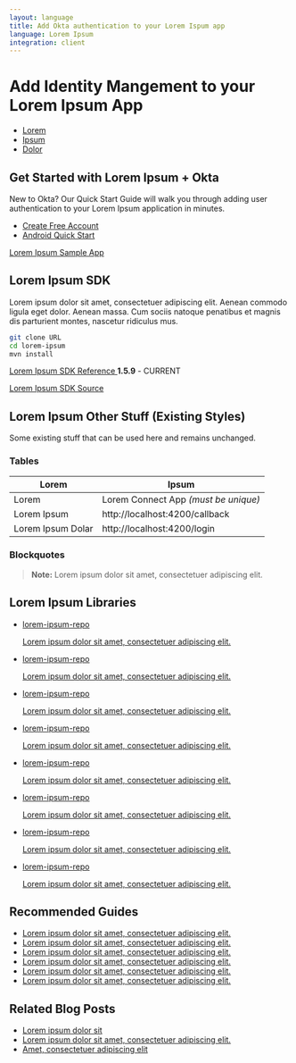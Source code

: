```yaml
---
layout: language
title: Add Okta authentication to your Lorem Ispum app
language: Lorem Ipsum
integration: client
---
```


# <i class='icon-48 docsPage code-java'></i> Add Identity Mangement to your Lorem Ipsum App

<ul class='language-tabs'>
    <li>
        <a href='#'>
            <i class='icon code-java-32'></i><span>Lorem</span>
        </a>
    </li>
    <li class="active">
        <a href='#'>
            <i class='icon code-php-32'></i><span>Ipsum</span>
        </a>
    </li>
    <li class="active">
        <a href='#'>
            <i class='icon code-android-32'></i><span>Dolor</span>
        </a>
    </li>
</ul>

## Get Started with Lorem Ipsum + Okta

New to Okta? Our Quick Start Guide will walk you through adding user authentication to your Lorem Ipsum application in minutes.

<ul class='language-ctas'>
  <li>
    <a href='/signup/' class='Button--red' data-proofer-ignore>
      <span>Create Free Account</span>
    </a>
  </li>
  <li>
    <a href='/quickstart/#/android/java/generic' class='Button--blue' data-proofer-ignore>
      <span>Android Quick Start</span>
    </a>
  </li>
</ul>

<a href='#'>
  <span class='fa fa-github'></span> <span>Lorem Ipsum Sample App</span>
</a>

## Lorem Ipsum SDK

Lorem ipsum dolor sit amet, consectetuer adipiscing elit. Aenean commodo ligula eget dolor. Aenean massa. Cum sociis natoque penatibus et magnis dis parturient montes, nascetur ridiculus mus.


```bash
git clone URL
cd lorem-ipsum
mvn install
```

<p class="language-reference">
  <a href='#' class="language-reference">
    <span class='icon expression-16'></span> 
    <span>Lorem Ipsum SDK Reference</span>
  </a>
  <span><b>1.5.9</b> - CURRENT</span>
</p>

<a href='#'>
  <span class='fa fa-github'></span> <span>Lorem Ipsum SDK Source</span>
</a>

## Lorem Ipsum Other Stuff (Existing Styles)

Some existing stuff that can be used here and remains unchanged.

### Tables

| Lorem               | Ipsum                                               |
| ------------------- | --------------------------------------------------- |
| Lorem               | Lorem Connect App *(must be unique)*                |
| Lorem Ipsum         | http://localhost:4200/callback                      |
| Lorem Ipsum Dolar   | http://localhost:4200/login                         |

### Blockquotes

> **Note:** Lorem ipsum dolor sit amet, consectetuer adipiscing elit.

## Lorem Ipsum Libraries

<ul class="language-libraries">
    <li>
        <a href="#">
            <span class='fa fa-github'></span> <span>lorem-ipsum-repo</span>
            <p>Lorem ipsum dolor sit amet, consectetuer adipiscing elit.</p>
        </a>
    </li>
    <li>
        <a href="#">
            <span class='fa fa-github'></span> <span>lorem-ipsum-repo</span>
            <p>Lorem ipsum dolor sit amet, consectetuer adipiscing elit.</p>
        </a>
    </li>
    <li>
        <a href="#">
            <span class='fa fa-github'></span> <span>lorem-ipsum-repo</span>
            <p>Lorem ipsum dolor sit amet, consectetuer adipiscing elit.</p>
        </a>
    </li>
    <li>
        <a href="#">
            <span class='fa fa-github'></span> <span>lorem-ipsum-repo</span>
            <p>Lorem ipsum dolor sit amet, consectetuer adipiscing elit.</p>
        </a>
    </li>
    <li>
        <a href="#">
            <span class='fa fa-github'></span> <span>lorem-ipsum-repo</span>
            <p>Lorem ipsum dolor sit amet, consectetuer adipiscing elit.</p>
        </a>
    </li>
    <li>
        <a href="#">
            <span class='fa fa-github'></span> <span>lorem-ipsum-repo</span>
            <p>Lorem ipsum dolor sit amet, consectetuer adipiscing elit.</p>
        </a>
    </li>
    <li>
        <a href="#">
            <span class='fa fa-github'></span> <span>lorem-ipsum-repo</span>
            <p>Lorem ipsum dolor sit amet, consectetuer adipiscing elit.</p>
        </a>
    </li>
    <li>
        <a href="#">
            <span class='fa fa-github'></span> <span>lorem-ipsum-repo</span>
            <p>Lorem ipsum dolor sit amet, consectetuer adipiscing elit.</p>
        </a>
    </li>
</ul>

## Recommended Guides

<ul class="language-list">
    <li>
        <a href="#">Lorem ipsum dolor sit amet, consectetuer adipiscing elit.</a>
    </li>
    <li>
        <a href="#">Lorem ipsum dolor sit amet, consectetuer adipiscing elit.</a>
    </li>
    <li>
        <a href="#">Lorem ipsum dolor sit amet, consectetuer adipiscing elit.</a>
    </li>
    <li>
        <a href="#">Lorem ipsum dolor sit amet, consectetuer adipiscing elit.</a>
    </li>
    <li>
        <a href="#">Lorem ipsum dolor sit amet, consectetuer adipiscing elit.</a>
    </li>
    <li>
        <a href="#">Lorem ipsum dolor sit amet, consectetuer adipiscing elit.</a>
    </li>
</ul>

## Related Blog Posts

<ul class="language-list">
    <li>
        <a href="#">Lorem ipsum dolor sit</a>
    </li>
    <li>
        <a href="#">Lorem ipsum dolor sit amet, consectetuer adipiscing elit.</a>
    </li>
    <li>
        <a href="#">Amet, consectetuer adipiscing elit</a>
    </li>
</ul>